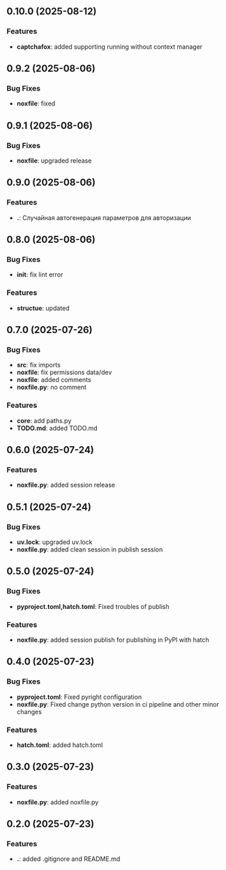 ## 0.10.0 (2025-08-12)

### Features

- **captchafox**: added supporting running without context manager

## 0.9.2 (2025-08-06)

### Bug Fixes

- **noxfile**: fixed

## 0.9.1 (2025-08-06)

### Bug Fixes

- **noxfile**: upgraded release

## 0.9.0 (2025-08-06)

### Features

- **.**: Случайная автогенерация параметров для авторизации

## 0.8.0 (2025-08-06)

### Bug Fixes

- **__init__**: fix lint error

### Features

- **structue**: updated

## 0.7.0 (2025-07-26)

### Bug Fixes

- **src**: fix imports
- **noxfile**: fix permissions data/dev
- **noxfile**: added comments
- **noxfile.py**: no comment

### Features

- **core**: add paths.py
- **TODO.md**: added TODO.md

## 0.6.0 (2025-07-24)

### Features

- **noxfile.py**: added session release

## 0.5.1 (2025-07-24)

### Bug Fixes

- **uv.lock**: upgraded uv.lock
- **noxfile.py**: added clean session in publish session

## 0.5.0 (2025-07-24)

### Bug Fixes

- **pyproject.toml,hatch.toml**: Fixed troubles of publish

### Features

- **noxfile.py**: added session publish for publishing in PyPI with hatch

## 0.4.0 (2025-07-23)

### Bug Fixes

- **pyproject.toml**: Fixed pyright configuration
- **noxfile.py**: Fixed change python version in ci pipeline and other minor changes

### Features

- **hatch.toml**: added hatch.toml

## 0.3.0 (2025-07-23)

### Features

- **noxfile.py**: added noxfile.py

## 0.2.0 (2025-07-23)

### Features

- **.**: added .gitignore and README.md
